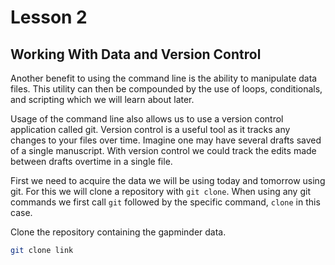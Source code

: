 # Lesson 2

## Working With Data and Version Control

Another benefit to using the command line is the ability to manipulate data files.  This utility can then be compounded by the use of loops, conditionals, and scripting which we will learn about later.  

Usage of the command line also allows us to use a version control application called git.  Version control is a useful tool as it tracks any changes to your files over time.  Imagine one may have several drafts saved of a single manuscript.  With version control we could track the edits made between drafts overtime in a single file.

First we need to acquire the data we will be using today and tomorrow using git.  For this we will clone a repository with `git clone`.  When using any git commands we first call `git` followed by the specific command, `clone` in this case.

Clone the repository containing the gapminder data.
```bash
git clone link
```   